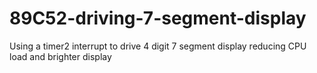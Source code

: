 # 89C52-driving-7-segment-display
Using a timer2 interrupt to drive 4 digit 7 segment display  reducing CPU load and brighter display
